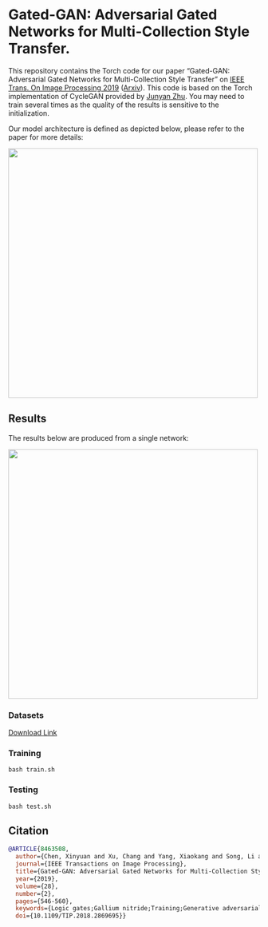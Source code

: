 # Gated-GAN: Adversarial Gated Networks for Multi-Collection Style Transfer.

This repository contains the Torch code for our paper “Gated-GAN: Adversarial Gated Networks for Multi-Collection Style Transfer” on [IEEE Trans. On Image Processing 2019](https://ieeexplore.ieee.org/document/8463508) ([Arxiv](https://arxiv.org/pdf/1904.02296.pdf)). This code is based on the Torch implementation of CycleGAN provided by [Junyan Zhu](https://github.com/junyanz/CycleGAN). You may need to train several times as the quality of the results is sensitive to the initialization.

Our model architecture is defined as depicted below, please refer to the paper for more details: 

<img src='imgs/architecture.jpg' width="500px"/>

## Results

The results below are produced from a single network:  

<img src='imgs/multistyle.jpg' width="500px"/>

### Datasets
[Download Link](https://drive.google.com/drive/folders/10N972-REqb1R0rqkAB4jRFuNnFijTEgC?usp=sharing)

### Training


    bash train.sh


### Testing

    bash test.sh

## Citation
```bibtex
@ARTICLE{8463508,
  author={Chen, Xinyuan and Xu, Chang and Yang, Xiaokang and Song, Li and Tao, Dacheng},
  journal={IEEE Transactions on Image Processing}, 
  title={Gated-GAN: Adversarial Gated Networks for Multi-Collection Style Transfer}, 
  year={2019},
  volume={28},
  number={2},
  pages={546-560},
  keywords={Logic gates;Gallium nitride;Training;Generative adversarial networks;Decoding;Painting;Semantics;Multi-style transfer;adversarial generative networks},
  doi={10.1109/TIP.2018.2869695}}
```

